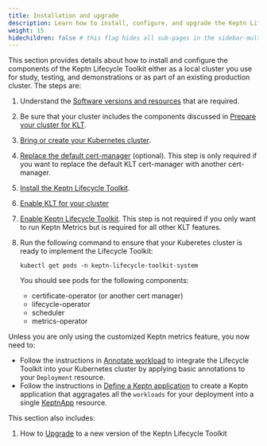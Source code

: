 ```yaml
---
title: Installation and upgrade
description: Learn how to install, configure, and upgrade the Keptn Lifecycle Toolkit
weight: 15
hidechildren: false # this flag hides all sub-pages in the sidebar-multicard.html
---
```


This section provides details about how to install and configure
the components of the Keptn Lifecycle Toolkit
either as a local cluster you use for study, testing, and demonstrations
or as part of an existing production cluster.
The steps are:

1. Understand the [Software versions and resources](reqs.md)
   that are required.
1. Be sure that your cluster includes the components discussed in
   [Prepare your cluster for KLT](k8s.md/#prepare-your-cluster-for-klt).
1. [Bring or create your Kubernetes cluster](k8s.md).
1. [Replace the default cert-manager](cert-manager.md) (optional).
   This step is only required if you want to replace
   the default KLT cert-manager with another cert-manager.
1. [Install the Keptn Lifecycle Toolkit](install.md).
1. [Enable KLT for your cluster](install.md/#enable-klt-for-your-cluster)
1. [Enable Keptn Lifecycle Toolkit](install.md/#enable-klt-for-your-cluster).
   This step is not required if you only want to run Keptn Metrics
   but is required for all other KLT features.

1. Run the following command to ensure that your Kuberetes cluster
   is ready to implement the Lifecycle Toolkit:

   ```shell
   kubectl get pods -n keptn-lifecycle-toolkit-system
   ```

   You should see pods for the following components:
   - certificate-operator (or another cert manager)
   - lifecycle-operator
   - scheduler
   - metrics-operator

Unless you are only using the customized Keptn metrics feature,
you now need to:

- Follow the instructions in
  [Annotate workload](../implementing/integrate/#basic-annotations)
  to integrate the Lifecycle Toolkit into your Kubernetes cluster
  by applying basic annotations to your `Deployment` resource.
- Follow the instructions in
  [Define a Keptn application](../implementing/integrate/#define-a-keptn-application)
  to create a Keptn application that aggragates
  all the `workloads` for your deployment into a single
  [KeptnApp](../yaml-crd-ref/app/) resource.

This section also includes:

1. How to [Upgrade](upgrade.md)
   to a new version of the Keptn Lifecycle Toolkit
